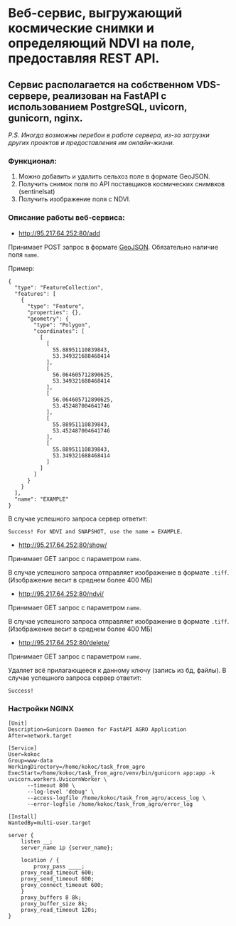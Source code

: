 # Веб-сервис, выгружающий космические снимки и определяющий NDVI на поле, предоставляя REST API.

## Сервис располагается на собственном VDS-сервере, реализован на FastAPI с использованием PostgreSQL, uvicorn, gunicorn, nginx.

*P.S. Иногда возможны перебои в работе сервера, из-за загрузки других проектов и предоставления им онлайн-жизни.*

### Функционал:

1. Можно добавить и удалить сельхоз поле в формате GeoJSON.
2. Получить снимок поля по API поставщиков космических снимвков (sentinelsat)
3. Получить изображение поля с NDVI.

### Описание работы веб-сервиса:

* http://95.217.64.252:80/add

Принимает POST запрос в формате [GeoJSON](https://ru.wikipedia.org/w/index.php?title=GeoJSON&stable=1). Обязательно наличие поля `name`.

Пример:

```
{
  "type": "FeatureCollection",
  "features": [
    {
      "type": "Feature",
      "properties": {},
      "geometry": {
        "type": "Polygon",
        "coordinates": [
          [
            [
              55.88951110839843,
              53.349321688468414
            ],
            [
              56.064605712890625,
              53.349321688468414
            ],
            [
              56.064605712890625,
              53.452487004641746
            ],
            [
              55.88951110839843,
              53.452487004641746
            ],
            [
              55.88951110839843,
              53.349321688468414
            ]
          ]
        ]
      }
    }
  ],
  "name": "EXAMPLE"
}
```

В случае успешного запроса сервер ответит:

```
Success! For NDVI and SNAPSHOT, use the name = EXAMPLE.
```

* http://95.217.64.252:80/show/

Принимает GET запрос с параметром `name`.

В случае успешного запроса отправляет изображение в формате `.tiff`. (Изображение весит в среднем более 400 МБ)

* http://95.217.64.252:80/ndvi/

Принимает GET запрос с параметром `name`.

В случае успешного запроса отправляет изображение в формате `.tiff`. (Изображение весит в среднем более 400 МБ)

* http://95.217.64.252:80/delete/

Принимает GET запрос с параметром `name`.

Удаляет всё прилагающееся к данному ключу (запись из бд, файлы). В случае успешного запроса сервер ответит:

```
Success!
```

### Настройки NGINX

```
[Unit]
Description=Gunicorn Daemon for FastAPI AGRO Application
After=network.target

[Service]
User=kokoc
Group=www-data
WorkingDirectory=/home/kokoc/task_from_agro
ExecStart=/home/kokoc/task_from_agro/venv/bin/gunicorn app:app -k uvicorn.workers.UvicornWorker \
	  --timeout 800 \
	  --log-level 'debug' \
	  --access-logfile /home/kokoc/task_from_agro/access_log \
	  --error-logfile /home/kokoc/task_from_agro/error_log

[Install]
WantedBy=multi-user.target

```

```
server {
    listen __;
    server_name ip {server_name};

    location / {
        proxy_pass ____;
	proxy_read_timeout 600;
	proxy_send_timeout 600;
	proxy_connect_timeout 600;
    }
    proxy_buffers 8 8k;
    proxy_buffer_size 8k;
    proxy_read_timeout 120s;
}

```
